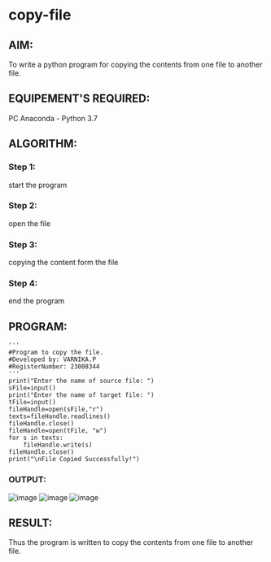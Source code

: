 # copy-file
## AIM:
To write a python program for copying the contents from one file to another file.
## EQUIPEMENT'S REQUIRED: 
PC
Anaconda - Python 3.7
## ALGORITHM: 
### Step 1:
start the program
### Step 2: 
open the file 
### Step 3: 
copying the content form the file
### Step 4:  
end the program

## PROGRAM:
```
'''
#Program to copy the file.
#Developed by: VARNIKA.P
#RegisterNumber: 23008344
'''
print("Enter the name of source file: ")
sFile=input()
print("Enter the name of target file: ")
tFile=input()
fileHandle=open(sFile,"r")
texts=fileHandle.readlines()
fileHandle.close()
fileHandle=open(tFile, "w")
for s in texts:
    fileHandle.write(s)
fileHandle.close()
print("\nFile Copied Successfully!")

```
### OUTPUT:

![image](https://github.com/23008344/copy-file/assets/145742655/b97c3bcf-cb6f-4614-ab2a-e7bf69985c37)
![image](https://github.com/23008344/copy-file/assets/145742655/14c6770c-b37e-4afb-9afd-f7578286ebdd)
![image](https://github.com/23008344/copy-file/assets/145742655/205a1ee5-cb47-4cab-bfe8-8b0e082f3e24)


## RESULT:
Thus the program is written to copy the contents from one file to another file.
